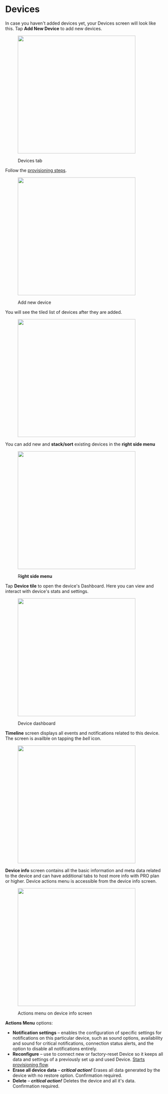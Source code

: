 # Devices

In case you haven't added devices yet, your Devices screen will look like this. Tap **Add New Device** to add new devices.

<div align="left">

<figure><img src="../../.gitbook/assets/devices-tab.png" alt="" width="375"><figcaption><p>Devices tab</p></figcaption></figure>

</div>

Follow the [provisioning steps](../../getting-started/activating-devices/blynk-edgent-wifi-provisioning.md#activating-the-device-using-blynk-app).

<div align="left">

<figure><img src="../../.gitbook/assets/add-new-device.png" alt="" width="375"><figcaption><p>Add new device</p></figcaption></figure>

</div>

You will see the tiled list of devices after they are added.

<div align="left">

<figure><img src="../../.gitbook/assets/devices-tiles.png" alt="" width="375"><figcaption></figcaption></figure>

</div>

You can add new and **stack/sort** existing devices in the **right side menu**

<div align="left">

<figure><img src="../../.gitbook/assets/right-menu.png" alt="" width="375"><figcaption><p>R<strong>ight side menu</strong></p></figcaption></figure>

</div>

Tap **Device tile** to open the device's Dashboard. Here you can view and interact with device's stats and settings.

<div align="left">

<figure><img src="../../.gitbook/assets/device-dashboard.png" alt="" width="375"><figcaption><p>Device dashboard</p></figcaption></figure>

</div>

**Timeline** screen displays all events and notifications related to this device. The screen is availble on tapping the _bell_ icon.

<div align="left">

<figure><img src="../../.gitbook/assets/device-timeline.png" alt="" width="375"><figcaption></figcaption></figure>

</div>

**Device info** screen contains all the basic information and meta data related to the device and can have additional tabs to host more info with PRO plan or higher. Device actions menu is accessible from the device info screen.

<div align="left">

<figure><img src="../../.gitbook/assets/device-actions.png" alt="" width="375"><figcaption><p>Actions menu on device info screen</p></figcaption></figure>

</div>

**Actions Menu** options:

* **Notification settings** – enables the configuration of specific settings for notifications on this particular device, such as sound options, availability and sound for critical notifications, connection status alerts, and the option to disable all notifications entirely.
* **Reconfigure** – use to connect new or factory-reset Device so it keeps all data and settings of a previously set up and used Device. [Starts provisioning flow](../../getting-started/activating-devices/blynk-edgent-wifi-provisioning.md#re-provisioning-new-wifi-credentials).
* **Erase all device data** – _**critical action!**_  Erases all data generated by the device with no restore option. Confirmation required.
* **Delete** – _**critical action!**_  Deletes the device and all it's data. Confirmation required.
